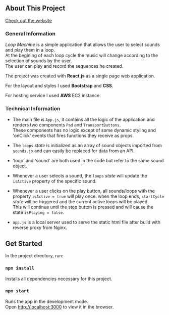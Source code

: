 ## About This Project

[Check out the website](https://bit.ly/3uwN9sO)

### General Information

*Loop Machine* is a simple application that allows the user to select sounds and play them in a loop.  
At the begining of each loop cycle the music will change according to the selection of sounds by the user.  
The user can play and record the sequences he created.

The project was created with **React.js** as a single page web application.

For the layout and styles I used **Bootstrap** and **CSS**.

For hosting service I used **AWS** EC2 instance.

### Technical Information

* The main file is `App.js`, it contains all the logic of the application and renders two components `Pad` and `TransportButtons`.  
These components has no logic except of some dynamic styling and 'onClick' events that fires functions they receive as props.

* The `loops` *state* is initialized as an array of sound objects imported from `sounds.js` and can easily be replaced for data from an API.  

* 'loop' and 'sound' are both used in the code but refer to the same sound object.

* Whenever a user selects a sound, the `loops` *state* will update the `isActive` property of the specific sound.  

* Whenever a user clicks on the play button, all sounds/loops with the property `isActive = true` will play once.
when the loop ends, `startCycle` *state* will be triggered and the current active loops will be played.  
This will continue until the stop button is pressed and will cause the state `isPlaying = false`.

* `app.js` is a local server used to serve the static html file after build with reverse proxy from Nginx.

## Get Started

In the project directory, run:

### `npm install`

Installs all dependencies necessary for this project.

### `npm start`

Runs the app in the development mode.\
Open [http://localhost:3000](http://localhost:3000) to view it in the browser.
